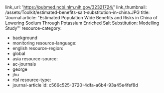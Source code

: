 link_url: 'https://pubmed.ncbi.nlm.nih.gov/32321724/'
link_thumbnail: /assets/Toolkit/estimated-benefits-salt-substitution-in-china.JPG
title: 'Journal article: "Estimated Population Wide Benefits and Risks in China of Lowering Sodium Through Potassium Enriched Salt Substitution: Modelling Study"'
resource-category:
  - background
  - monitoring
resource-language:
  - english
resource-region:
  - global
  - asia
resource-source:
  - ac-journals
  - george
  - jhu
  - rtsl
resource-type:
  - journal-article
id: c566c525-3720-4dfa-a6b4-93a45e4fef8d
